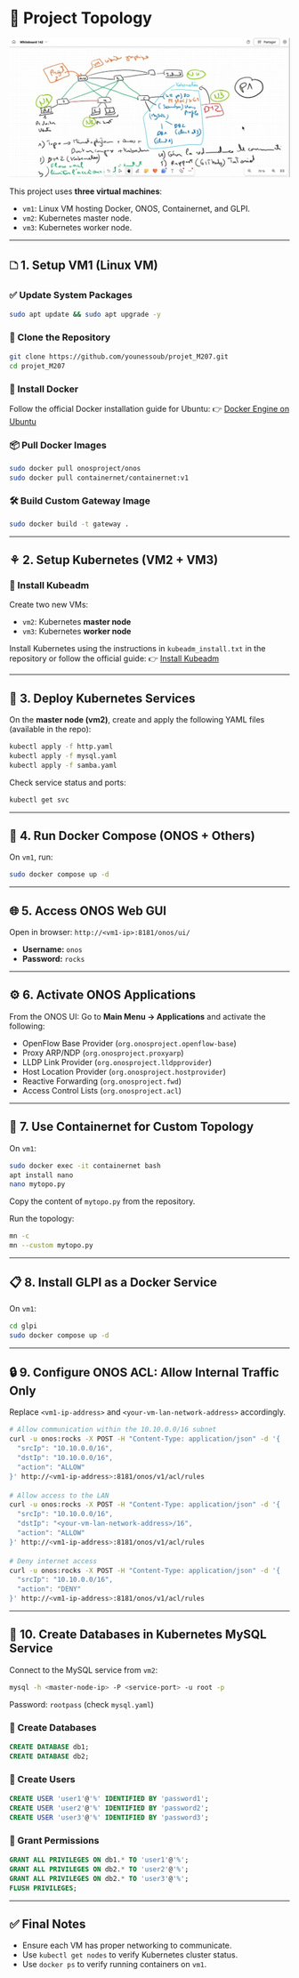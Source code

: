 # 📍 Project Topology

![Topology Diagram](./topology.jpeg)

This project uses **three virtual machines**:

* `vm1`: Linux VM hosting Docker, ONOS, Containernet, and GLPI.
* `vm2`: Kubernetes master node.
* `vm3`: Kubernetes worker node.

---

## 🗅️ 1. Setup VM1 (Linux VM)

### ✅ Update System Packages

```bash
sudo apt update && sudo apt upgrade -y
```

### 🔁 Clone the Repository

```bash
git clone https://github.com/younessoub/projet_M207.git
cd projet_M207
```

### 🐳 Install Docker

Follow the official Docker installation guide for Ubuntu:
👉 [Docker Engine on Ubuntu](https://docs.docker.com/engine/install/ubuntu/)

### 📦 Pull Docker Images

```bash
sudo docker pull onosproject/onos
sudo docker pull containernet/containernet:v1
```

### 🛠️ Build Custom Gateway Image

```bash
sudo docker build -t gateway .
```

---

## ⚘️ 2. Setup Kubernetes (VM2 + VM3)

### 🧰 Install Kubeadm

Create two new VMs:

* `vm2`: Kubernetes **master node**
* `vm3`: Kubernetes **worker node**

Install Kubernetes using the instructions in `kubeadm_install.txt` in the repository or follow the official guide:
👉 [Install Kubeadm](https://kubernetes.io/docs/setup/production-environment/tools/kubeadm/install-kubeadm/)

---

## 🚀 3. Deploy Kubernetes Services

On the **master node (vm2)**, create and apply the following YAML files (available in the repo):

```bash
kubectl apply -f http.yaml
kubectl apply -f mysql.yaml
kubectl apply -f samba.yaml
```

Check service status and ports:

```bash
kubectl get svc
```

---

## 🧩️ 4. Run Docker Compose (ONOS + Others)

On `vm1`, run:

```bash
sudo docker compose up -d
```

---

## 🌐 5. Access ONOS Web GUI

Open in browser:
`http://<vm1-ip>:8181/onos/ui/`

* **Username:** `onos`
* **Password:** `rocks`

---

## ⚙️ 6. Activate ONOS Applications

From the ONOS UI:
Go to **Main Menu → Applications** and activate the following:

* OpenFlow Base Provider (`org.onosproject.openflow-base`)
* Proxy ARP/NDP (`org.onosproject.proxyarp`)
* LLDP Link Provider (`org.onosproject.lldpprovider`)
* Host Location Provider (`org.onosproject.hostprovider`)
* Reactive Forwarding (`org.onosproject.fwd`)
* Access Control Lists (`org.onosproject.acl`)

---

## 🥪 7. Use Containernet for Custom Topology

On `vm1`:

```bash
sudo docker exec -it containernet bash
apt install nano
nano mytopo.py
```

Copy the content of `mytopo.py` from the repository.

Run the topology:

```bash
mn -c
mn --custom mytopo.py
```

---

## 📋 8. Install GLPI as a Docker Service

On `vm1`:

```bash
cd glpi
sudo docker compose up -d
```

---

## 🔒 9. Configure ONOS ACL: Allow Internal Traffic Only

Replace `<vm1-ip-address>` and `<your-vm-lan-network-address>` accordingly.

```bash
# Allow communication within the 10.10.0.0/16 subnet
curl -u onos:rocks -X POST -H "Content-Type: application/json" -d '{
  "srcIp": "10.10.0.0/16",
  "dstIp": "10.10.0.0/16",
  "action": "ALLOW"
}' http://<vm1-ip-address>:8181/onos/v1/acl/rules

# Allow access to the LAN
curl -u onos:rocks -X POST -H "Content-Type: application/json" -d '{
  "srcIp": "10.10.0.0/16",
  "dstIp": "<your-vm-lan-network-address>/16",
  "action": "ALLOW"
}' http://<vm1-ip-address>:8181/onos/v1/acl/rules

# Deny internet access
curl -u onos:rocks -X POST -H "Content-Type: application/json" -d '{
  "srcIp": "10.10.0.0/16",
  "action": "DENY"
}' http://<vm1-ip-address>:8181/onos/v1/acl/rules
```

---

## 📃 10. Create Databases in Kubernetes MySQL Service

Connect to the MySQL service from `vm2`:

```bash
mysql -h <master-node-ip> -P <service-port> -u root -p
```

Password: `rootpass` (check `mysql.yaml`)

### 🔧 Create Databases

```sql
CREATE DATABASE db1;
CREATE DATABASE db2;
```

### 👥 Create Users

```sql
CREATE USER 'user1'@'%' IDENTIFIED BY 'password1';
CREATE USER 'user2'@'%' IDENTIFIED BY 'password2';
CREATE USER 'user3'@'%' IDENTIFIED BY 'password3';
```

### 🔐 Grant Permissions

```sql
GRANT ALL PRIVILEGES ON db1.* TO 'user1'@'%';
GRANT ALL PRIVILEGES ON db2.* TO 'user2'@'%';
GRANT ALL PRIVILEGES ON db2.* TO 'user3'@'%';
FLUSH PRIVILEGES;
```

---

## ✅ Final Notes

* Ensure each VM has proper networking to communicate.
* Use `kubectl get nodes` to verify Kubernetes cluster status.
* Use `docker ps` to verify running containers on `vm1`.
